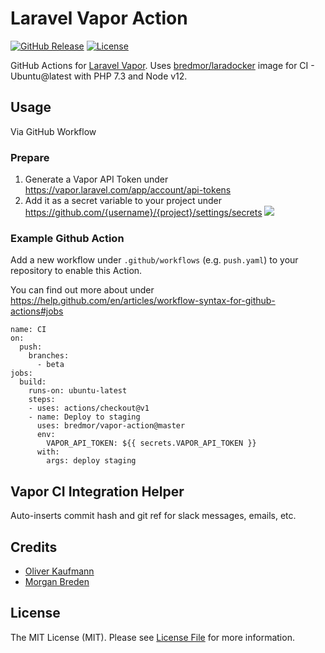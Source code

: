 # Laravel Vapor Action

[![GitHub Release][ico-release]][link-github-release]
[![License][ico-license]](LICENSE)

GitHub Actions for [Laravel Vapor](https://docs.vapor.build/1.0/introduction.html#requirements). Uses [bredmor/laradocker](https://github.com/bredmor/laradocker) image for CI - Ubuntu@latest with PHP 7.3 and Node v12.

## Usage

Via GitHub Workflow

### Prepare
1. Generate a Vapor API Token under https://vapor.laravel.com/app/account/api-tokens
2. Add it as a secret variable to your project under https://github.com/{username}/{project}/settings/secrets
![](docs/github-secrets.png)

### Example Github Action

Add a new workflow under `.github/workflows` (e.g. `push.yaml`) to your repository to enable this Action.

You can find out more about under https://help.github.com/en/articles/workflow-syntax-for-github-actions#jobs

```
name: CI
on:
  push:
    branches:
      - beta
jobs:
  build:
    runs-on: ubuntu-latest
    steps:
    - uses: actions/checkout@v1
    - name: Deploy to staging
      uses: bredmor/vapor-action@master
      env:
        VAPOR_API_TOKEN: ${{ secrets.VAPOR_API_TOKEN }}
      with:
        args: deploy staging
```

## Vapor CI Integration Helper
Auto-inserts commit hash and git ref for slack messages, emails, etc.

## Credits

* [Oliver Kaufmann](https://github.com/okaufmann)
* [Morgan Breden](https://github.com/bredmor)

## License

The MIT License (MIT). Please see [License File](LICENSE) for more information.

[ico-release]: https://img.shields.io/github/tag/bredmor/vapor-action.svg
[ico-license]: https://img.shields.io/badge/license-MIT-brightgreen.svg
[link-github-release]: https://github.com/bredmor/vapor-action/releases

